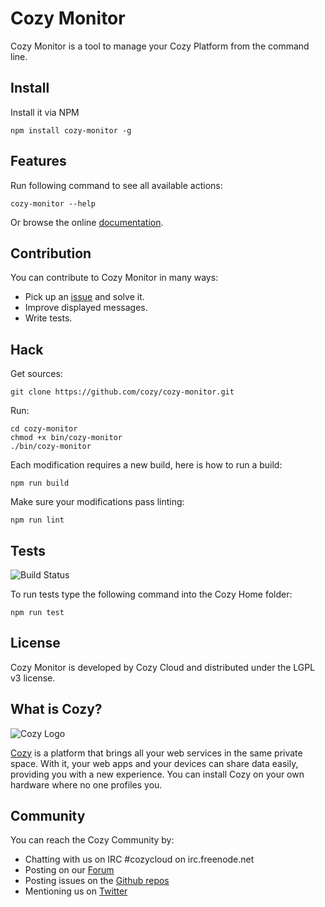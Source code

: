 # Cozy Monitor

Cozy Monitor is a tool to manage your Cozy Platform from the command line.

## Install

Install it via NPM

    npm install cozy-monitor -g

## Features

Run following command to see all available actions:

    cozy-monitor --help

Or browse the online
[documentation](http://cozy.io/host/manage.html##applications-management).

## Contribution

You can contribute to Cozy Monitor in many ways:

* Pick up an [issue](https://github.com/cozy/cozy-monitor/issues?state=open) and solve it.
* Improve displayed messages.
* Write tests.

## Hack

Get sources:

    git clone https://github.com/cozy/cozy-monitor.git

Run:

    cd cozy-monitor
    chmod +x bin/cozy-monitor
    ./bin/cozy-monitor

Each modification requires a new build, here is how to run a build:

    npm run build

Make sure your modifications pass linting:

    npm run lint

## Tests

![Build
Status](https://travis-ci.org/cozy/cozy-monitor.png?branch=master)

To run tests type the following command into the Cozy Home folder:

    npm run test

## License

Cozy Monitor is developed by Cozy Cloud and distributed under the LGPL v3 license.

## What is Cozy?

![Cozy Logo](https://raw.github.com/cozy/cozy-setup/gh-pages/assets/images/happycloud.png)

[Cozy](http://cozy.io) is a platform that brings all your web services in the
same private space.  With it, your web apps and your devices can share data
easily, providing you with a new experience. You can install Cozy on your own
hardware where no one profiles you.

## Community

You can reach the Cozy Community by:

* Chatting with us on IRC #cozycloud on irc.freenode.net
* Posting on our [Forum](https://forum.cozy.io)
* Posting issues on the [Github repos](https://github.com/cozy/)
* Mentioning us on [Twitter](http://twitter.com/mycozycloud)
